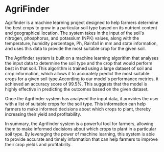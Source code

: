 # AgriFinder
Agrifinder is a machine learning project designed to help farmers determine the best crops to grow in a particular soil type based on its nutrient content and geographical location. The system takes in the input of the soil's nitrogen, phosphorus, and potassium (NPK) values, along with the temperature, humidity percentage, Ph, Rainfall in mm and state information, and uses this data to provide the most suitable crop for the given soil.

The Agrifinder system is built on a machine learning algorithm that analyses the input data to determine the soil type and the crop that would perform best in that soil. This algorithm is trained using a large dataset of soil and crop information, which allows it to accurately predict the most suitable crops for a given soil type.According to our model's performance metrics, it achieved an accuracy score of 99.5%. This suggests that the model is highly effective in predicting the outcomes based on the given dataset. 

Once the Agrifinder system has analysed the input data, it provides the user with a list of suitable crops for the soil type. This information can help farmers to make informed decisions about which crops to plant, thereby increasing their yield and profitability.

In summary, the Agrifinder system is a powerful tool for farmers, allowing them to make informed decisions about which crops to plant in a particular soil type. By leveraging the power of machine learning, this system is able to provide accurate and timely information that can help farmers to improve their crop yields and profitability.
